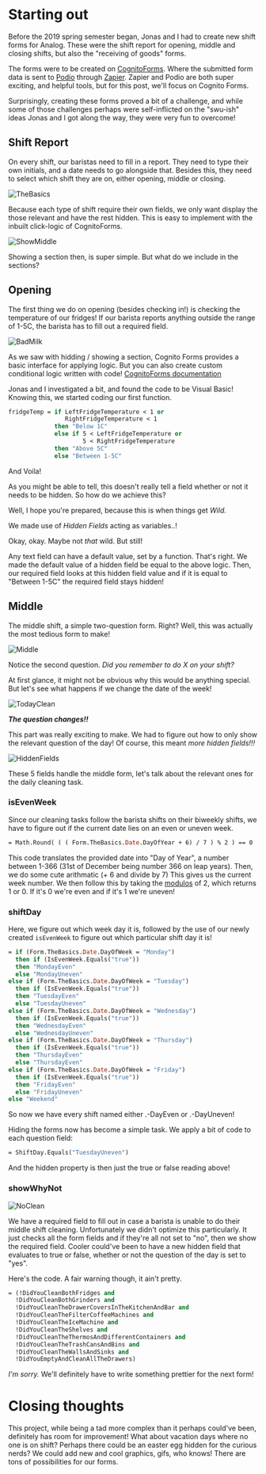
# Starting out

Before the 2019 spring semester began, Jonas and I had to create new shift forms for Analog.
These were the shift report for opening, middle and closing shifts, but also the "receiving of goods" forms.

The forms were to be created on [CognitoForms](https://www.cognitoforms.com/). Where the submitted form data is sent to [Podio](http://Podio.com) through [Zapier](https://zapier.com/). Zapier and Podio are both super exciting, and helpful tools, but for this post, we'll focus on Cognito Forms.

Surprisingly, creating these forms proved a bit of a challenge, and while some of those challenges perhaps were self-inflicted on the "swu-ish" ideas Jonas and I got along the way, they were very fun to overcome!

## Shift Report
On every shift, our baristas need to fill in a report.
They need to type their own initials, and a date needs to go alongside that.
Besides this, they need to select which shift they are on, either opening, middle or closing.


![TheBasics](https://raw.githubusercontent.com/Crunchyalex/AnalogForms/master/TheBasics.gif)


Because each type of shift require their own fields, we only want display the those relevant and have the rest hidden.
This is easy to implement with the inbuilt click-logic of CognitoForms.


![ShowMiddle](https://raw.githubusercontent.com/Crunchyalex/AnalogForms/master/ShowMiddle.png)


Showing a section then, is super simple. But what do we include in the sections?

## Opening
The first thing we do on opening (besides checking in!) is checking the temperature of our fridges!
If our barista reports anything outside the range of 1-5C, the barista has to fill out a required field.


![BadMilk](https://raw.githubusercontent.com/Crunchyalex/AnalogForms/master/BadMilk.gif)


As we saw with hidding / showing a section, Cognito Forms provides a basic interface for applying logic.
But you can also create custom conditional logic written with code!
[CognitoForms documentation](https://www.cognitoforms.com/support/)

Jonas and I investigated a bit, and found the code to be Visual Basic!
Knowing this, we started coding our first function.

```vb
fridgeTemp = if LeftFridgeTemperature < 1 or 
                RightFridgeTemperature < 1
             then "Below 1C"
             else if 5 < LeftFridgeTemperature or 
                     5 < RightFridgeTemperature
             then "Above 5C"
             else "Between 1-5C"
```
And Voila!

As you might be able to tell, this doesn't really tell a field whether or not it needs to be hidden. So how do we achieve this?

Well, I hope you're prepared, because this is when things get _Wild._

We made use of _Hidden Fields_ acting as variables..!

Okay, okay. Maybe not _that_ wild. But still!

Any text field can have a default value, set by a function. That's right. We made the default value of a hidden field be
equal to the above logic.
Then, our required field looks at this hidden field value and if it is equal to "Between 1-5C" the required field stays hidden!

## Middle
The middle shift, a simple two-question form. Right? 
Well, this was actually the most tedious form to make!

![Middle](https://raw.githubusercontent.com/Crunchyalex/AnalogForms/master/Middle.png)

Notice the second question. _Did you remember to do X on your shift?_

At first glance, it might not be obvious why this would be anything special. But let's see what happens if we change the date of the week! 

![TodayClean](https://raw.githubusercontent.com/Crunchyalex/AnalogForms/master/TodayClean.gif)

***The question changes!!***

This part was really exciting to make. We had to figure out how to only show the relevant question of the day! 
Of course, this meant _more hidden fields!!!_ 

![HiddenFields](https://raw.githubusercontent.com/Crunchyalex/AnalogForms/master/HiddenFields.png)

These 5 fields handle the middle form, let's talk about the relevant ones for the daily cleaning task.

### isEvenWeek
Since our cleaning tasks follow the barista shifts on their biweekly shifts, we have to figure out if the current date lies on an even or uneven week. 
```vb
= Math.Round( ( ( Form.TheBasics.Date.DayOfYear + 6) / 7 ) % 2 ) == 0
```
This code translates the provided date into "Day of Year", a number between 1-366 (31st of December being number 366 on leap years).
Then, we do some cute arithmatic (+ 6 and divide by 7) This gives us the current week number. We then follow this by taking the [modulos](https://en.wikipedia.org/wiki/Modulo_operation) of 2, which returns 1 or 0. If it's 0 we're even and if it's 1 we're uneven! 

### shiftDay
Here, we figure out which week day it is, followed by the use of our newly created ```isEvenWeek``` to figure out which particular shift day it is! 
```vb
= if (Form.TheBasics.Date.DayOfWeek = "Monday")
  then if (IsEvenWeek.Equals("true"))
  then "MondayEven"
  else "MondayUneven"
else if (Form.TheBasics.Date.DayOfWeek = "Tuesday")
  then if (IsEvenWeek.Equals("true"))
  then "TuesdayEven"
  else "TuesdayUneven"
else if (Form.TheBasics.Date.DayOfWeek = "Wednesday")
  then if (IsEvenWeek.Equals("true"))
  then "WednesdayEven"
  else "WednesdayUneven"
else if (Form.TheBasics.Date.DayOfWeek = "Thursday")
  then if (IsEvenWeek.Equals("true"))
  then "ThursdayEven"
  else "ThursdayEven"
else if (Form.TheBasics.Date.DayOfWeek = "Friday")
  then if (IsEvenWeek.Equals("true"))
  then "FridayEven"
  else "FridayUneven"
else "Weekend"
```
So now we have every shift named either .-DayEven or .-DayUneven! 

Hiding the forms now has become a simple task. We apply a bit of code to each question field:
```vb
= ShiftDay.Equals("TuesdayUneven")
```
And the hidden property is then just the true or false reading above! 

### showWhyNot

![NoClean](https://raw.githubusercontent.com/Crunchyalex/AnalogForms/master/NoClean.gif)

We have a required field to fill out in case a barista is unable to do their middle shift cleaning. Unfortunately we didn't optimize this particularly. It just checks all the form fields and if they're all not set to "no", then we show the required field. Cooler could've been to have a new hidden field that evaluates to true or false, whether or not the question of the day is set to "yes".

Here's the code. A fair warning though, it ain't pretty.

```vb
= (!DidYouCleanBothFridges and
  !DidYouCleanBothGrinders and 
  !DidYouCleanTheDrawerCoversInTheKitchenAndBar and
  !DidYouCleanTheFilterCoffeeMachines and
  !DidYouCleanTheIceMachine and
  !DidYouCleanTheShelves and
  !DidYouCleanTheThermosAndDifferentContainers and
  !DidYouCleanTheTrashCansAndBins and
  !DidYouCleanTheWallsAndSinks and 
  !DidYouEmptyAndCleanAllTheDrawers)
```
_I'm sorry._ We'll definitely have to write something prettier for the next form! 

# Closing thoughts
This project, while being a tad more complex than it perhaps could've been, definitely has room for improvement! 
What about vacation days where no one is on shift? Perhaps there could be an easter egg hidden for the curious nerds? We could add new and cool graphics, gifs, who knows! There are tons of possibilities for our forms. 
